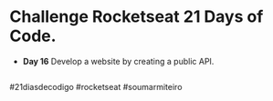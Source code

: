 # Challenge Rocketseat 21 Days of Code.
* **Day 16** Develop a website by creating a public API.
<div align ="center">
  <img src="tmdb-movie/src/assets/movies.gif" alt="">
 
</div>

#21diasdecodigo #rocketseat #soumarmiteiro
